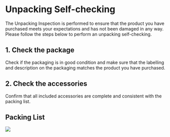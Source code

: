 ﻿---
sidebar_position: 3
sidebar_label: Unpacking Self-checking
---


# Unpacking Self-checking

The Unpacking Inspection is performed to ensure that the product you have purchased meets your expectations and has not been damaged in any way. Please follow the steps below to perform an unpacking self-checking.

## 1. Check the package

Check if the packaging is in good condition and make sure that the labelling and description on the packaging matches the product you have purchased.

## 2. Check the accessories

Confirm that all included accessories are complete and consistent with the packing list.

## Packing List

![](https://wiki-media-ef.oss-cn-hongkong.aliyuncs.com/i18n/en/docusaurus-plugin-content-docs/current/microbit/interesting-case/microbit-smart-climate-kit/images/smart-weather-station-kit-unpacking-and-checking-01.png)
